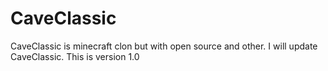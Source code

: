 # CaveClassic
CaveClassic is minecraft clon but with open source and other. I will update CaveClassic. This is version 1.0

